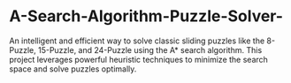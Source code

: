 # A-Search-Algorithm-Puzzle-Solver-
An intelligent and efficient way to solve classic sliding puzzles like the 8-Puzzle, 15-Puzzle, and 24-Puzzle using the A* search algorithm. This project leverages powerful heuristic techniques to minimize the search space and solve puzzles optimally.
